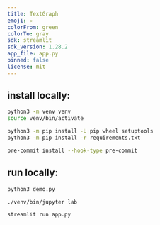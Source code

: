 ```yaml
---
title: TextGraph
emoji: ✴
colorFrom: green
colorTo: gray
sdk: streamlit
sdk_version: 1.28.2
app_file: app.py
pinned: false
license: mit
---
```



## install locally:

```bash
python3 -m venv venv
source venv/bin/activate

python3 -m pip install -U pip wheel setuptools
python3 -m pip install -r requirements.txt

pre-commit install --hook-type pre-commit
```


## run locally:

```bash
python3 demo.py
```

```bash
./venv/bin/jupyter lab
```

```bash
streamlit run app.py
```

